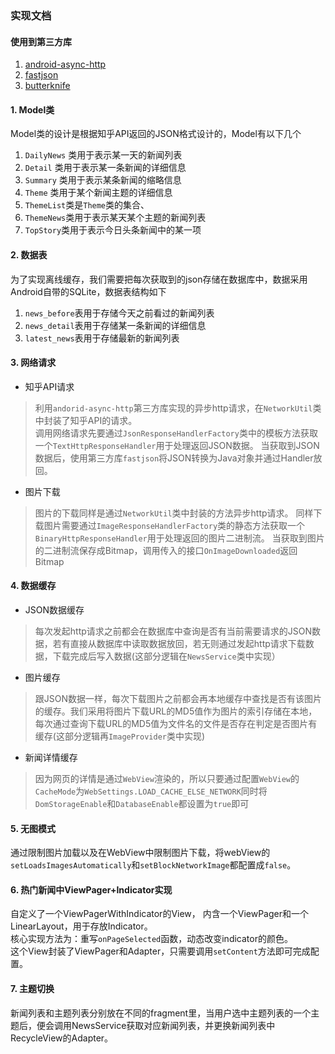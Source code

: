 ### 实现文档

#### 使用到第三方库

1. [android-async-http](https://github.com/loopj/android-async-http)
2. [fastjson](https://github.com/alibaba/fastjson)
3. [butterknife](https://github.com/JakeWharton/butterknife)



#### 1. Model类

Model类的设计是根据知乎API返回的JSON格式设计的，Model有以下几个

1. `DailyNews` 类用于表示某一天的新闻列表
2. `Detail` 类用于表示某一条新闻的详细信息
3. `Summary` 类用于表示某条新闻的缩略信息
4. `Theme` 类用于某个新闻主题的详细信息
5. `ThemeList`类是`Theme`类的集合、
6. `ThemeNews`类用于表示某天某个主题的新闻列表
7. `TopStory`类用于表示今日头条新闻中的某一项

#### 2. 数据表

为了实现离线缓存，我们需要把每次获取到的json存储在数据库中，数据采用Android自带的SQLite，数据表结构如下

1. `news_before`表用于存储今天之前看过的新闻列表
2. `news_detail`表用于存储某一条新闻的详细信息
3. `latest_news`表用于存储最新的新闻列表


#### 3. 网络请求

+ 知乎API请求

> 利用`andorid-async-http`第三方库实现的异步http请求，在`NetworkUtil`类中封装了知乎API的请求。<br/>
> 调用网络请求先要通过`JsonResponseHandlerFactory`类中的模板方法获取一个`TextHttpResponseHandler`用于处理返回JSON数据。
> 当获取到JSON数据后，使用第三方库`fastjson`将JSON转换为Java对象并通过Handler放回。

+ 图片下载

> 图片的下载同样是通过`NetworkUtil`类中封装的方法异步http请求。
> 同样下载图片需要通过`ImageResponseHandlerFactory`类的静态方法获取一个`BinaryHttpResponseHandler`用于处理返回的图片二进制流。
> 当获取到图片的二进制流保存成Bitmap，调用传入的接口`OnImageDownloaded`返回Bitmap


#### 4. 数据缓存

+ JSON数据缓存

> 每次发起http请求之前都会在数据库中查询是否有当前需要请求的JSON数据，若有直接从数据库中读取数据放回，若无则通过发起http请求下载数据，下载完成后写入数据(这部分逻辑在`NewsService`类中实现）

+ 图片缓存

> 跟JSON数据一样，每次下载图片之前都会再本地缓存中查找是否有该图片的缓存。我们采用将图片下载URL的MD5值作为图片的索引存储在本地，每次通过查询下载URL的MD5值为文件名的文件是否存在判定是否图片有缓存(这部分逻辑再`ImageProvider`类中实现)

+ 新闻详情缓存

> 因为网页的详情是通过`WebView`渲染的，所以只要通过配置`WebView`的`CacheMode`为`WebSettings.LOAD_CACHE_ELSE_NETWORK`同时将`DomStorageEnable`和`DatabaseEnable`都设置为`true`即可

#### 5. 无图模式
通过限制图片加载以及在WebView中限制图片下载，将webView的`setLoadsImagesAutomatically`和`setBlockNetworkImage`都配置成`false`。

#### 6. 热门新闻中ViewPager+Indicator实现
自定义了一个ViewPagerWithIndicator的View， 内含一个ViewPager和一个LinearLayout，用于存放Indicator。  
核心实现方法为：重写`onPageSelected`函数，动态改变indicator的颜色。  
这个View封装了ViewPager和Adapter，只需要调用`setContent`方法即可完成配置。

#### 7. 主题切换
新闻列表和主题列表分别放在不同的fragment里，当用户选中主题列表的一个主题后，便会调用NewsService获取对应新闻列表，并更换新闻列表中RecycleView的Adapter。
